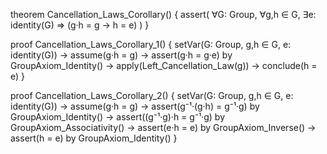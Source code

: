 theorem Cancellation_Laws_Corollary() {
  assert(
    ∀G: Group, ∀g,h ∈ G, ∃e: identity(G) ⇒
    (g·h = g → h = e)
  )
}

proof Cancellation_Laws_Corollary_1() {
  setVar(G: Group, g,h ∈ G, e: identity(G)) →
  assume(g·h = g) →
  assert(g·h = g·e) by GroupAxiom_Identity() →
  apply(Left_Cancellation_Law(g)) →
  conclude(h = e)
}

proof Cancellation_Laws_Corollary_2() {
  setVar(G: Group, g,h ∈ G, e: identity(G)) →
  assume(g·h = g) →
  assert(g⁻¹·(g·h) = g⁻¹·g) by GroupAxiom_Identity() →
  assert((g⁻¹·g)·h = g⁻¹·g) by GroupAxiom_Associativity() →
  assert(e·h = e) by GroupAxiom_Inverse() →
  assert(h = e) by GroupAxiom_Identity()
}